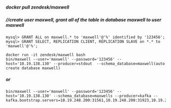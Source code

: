 ##### docker pull zendesk/maxwell

##### //create user maxwell, grant all of the table in database maxwell to user maxwell 
```
mysql> GRANT ALL on maxwell.* to 'maxwell'@'%' identified by '123456';
mysql> GRANT SELECT, REPLICATION CLIENT, REPLICATION SLAVE on *.* to 'maxwell'@'%';
```

```
docker run -it zendesk/maxwell bash
bin/maxwell --user='maxwell' --password='123456' --host='10.19.138.130' --producer=stdout  --schema_database=maxwell(auto create database maxwell)
```

##### or
```
bin/maxwell --user='maxwell' --password='123456' --host='10.19.138.130' --schema_database=maxwells --producer=kafka --kafka.bootstrap.servers=10.19.248.200:31561,10.19.248.200:31923,10.19.248.200:31824
```
